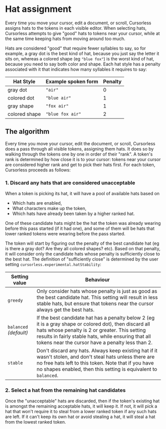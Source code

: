 # Hat assignment

Every time you move your cursor, edit a document, or scroll, Cursorless assigns hats to the tokens in each visible editor. When selecting hats, Cursorless attempts to give "good" hats to tokens near your cursor, while at the same time keeping hats from moving around too much.

Hats are considered "good" that require fewer syllables to say, so for example, a gray dot is the best kind of hat, because you just say the letter it sits on, whereas a colored shape (eg `"blue fox"`) is the worst kind of hat, because you need to say both color and shape. Each hat style has a penalty associated with it that indicates how many syllables it requires to say:

| Hat Style     | Example spoken form | Penalty |
| ------------- | ------------------- | ------- |
| gray dot      | `"air"`             | 0       |
| colored dot   | `"blue air"`        | 1       |
| gray shape    | `"fox air"`         | 1       |
| colored shape | `"blue fox air"`    | 2       |

## The algorithm

Every time you move your cursor, edit the document, or scroll, Cursorless does a pass through all visible tokens, assigning them hats. It does so by walking through the tokens one by one in order of their "rank". A token's rank is determined by how close it is to your cursor: tokens near your cursor are considered higher rank and get to pick their hats first. For each token, Cursorless proceeds as follows:

### 1. Discard any hats that are considered unacceptable

When a token is picking its hat, it will have a pool of available hats based on

- Which hats are enabled,
- What characters make up the token,
- Which hats have already been taken by a higher ranked hat.

One of these candidate hats might be the hat the token was already wearing before this pass started (if it had one), and some of them will be hats that lower ranked tokens were wearing before the pass started.

The token will start by figuring out the penalty of the best candidate hat (eg is there a gray dot? Are they all colored shapes? etc). Based on that penalty, it will consider only the candidate hats whose penalty is sufficiently close to the best hat. The definition of "sufficiently close" is determined by the user setting `cursorless.experimental.hatStability`:

| Setting value          | Behaviour                                                                                                                                                                                                                                                           |
| ---------------------- | ------------------------------------------------------------------------------------------------------------------------------------------------------------------------------------------------------------------------------------------------------------------- |
| `greedy`               | Only consider hats whose penalty is just as good as the best candidate hat. This setting will result in less stable hats, but ensure that tokens near the cursor always get the best hats.                                                                          |
| `balanced` _(default)_ | If the best candidate hat has a penalty below 2 (eg it is a gray shape or colored dot), then discard all hats whose penalty is 2 or greater. This setting results in fairly stable hats, while ensuring that all tokens near the cursor have a penalty less than 2. |
| `stable`               | Don't discard any hats. Always keep existing hat if it wasn't stolen, and don't steal hats unless there are no free hats left to this token. Note that if you have no shapes enabled, then this setting is equivalent to `balanced`.                                |

### 2. Select a hat from the remaining hat candidates

Once the "unacceptable" hats are discarded, then if the token's existing hat is amongst the remaining acceptable hats, it will keep it. If not, it will pick a hat that won't require it to steal from a lower ranked token if any such hats are left. If it can't keep its own hat or avoid stealing a hat, it will steal a hat from the lowest ranked token.
